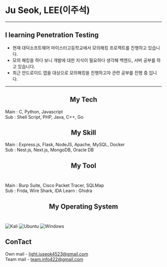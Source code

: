 # Ju Seok, LEE(이주석)
-------------------------   
## I learning Penetration Testing
+ 현재 대덕소프트웨어 마이스터고등학교에서 모의해킹 프로젝트를 진행하고 있습니다. 
+ 모의 해킹을 하다 보니 개발에 대한 지식이 필요하다 생각해 백엔드, 서버 공부를 하고 있습니다.
+ 최근 안드로이드 앱을 대상으로 모의해킹을 진행하고자 관련 공부를 진행 중 입니다.
-------------------------   
## <center> My Tech </center>

Main : C, Python, Javascript  
Sub : Shell Script, PHP, Java, C++, Go

## <center> My Skill </center>  
Main : Express.js, Flask, NodeJS, Apache, MySQL, Docker  
Sub : Nest.js, Next.js, MongoDB, Oracle DB 
 
## <center> My Tool </center> <br>
Main : Burp Suite, Cisco Packet Tracer, SQLMap  
Sub : Frida, Wire Shark, IDA
Learn : Ghidra

## <center> My Operating System </center> <br>
![Kali](https://img.shields.io/badge/Kali-268BEE?style=for-the-badge&logo=kalilinux&logoColor=white)
![Ubuntu](https://img.shields.io/badge/Ubuntu-E95420?style=for-the-badge&logo=ubuntu&logoColor=white)
![Windows](https://img.shields.io/badge/Windows-0078D6?style=for-the-badge&logo=windows&logoColor=white)

## ConTact  <br>
Own mail - [light.juseok4523@gmail.com](light.juseok4523@gmail.com)  
Team mail - [team.info422@gmail.com](team.info422@gmail.com)
